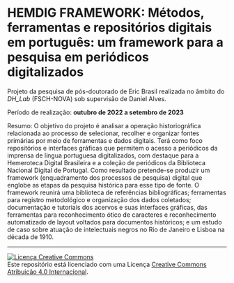 # HEMDIG FRAMEWORK: Métodos, ferramentas e repositórios digitais em português: um framework para a pesquisa em periódicos digitalizados

Projeto da pesquisa de pós-doutorado de Eric Brasil realizada no âmbito do *DH_Lab* (FSCH-NOVA) sob supervisão de Daniel Alves.

Período de realização: **outubro de 2022 a setembro de 2023**

Resumo: O objetivo do projeto é analisar a operação historiográfica relacionada ao processo de selecionar, recolher e organizar fontes primárias por meio de ferramentas e dados digitais. Terá como foco repositórios e interfaces gráficas que permitem o acesso a periódicos da imprensa de língua portuguesa digitalizados, com destaque para a Hemeroteca Digital Brasileira e a coleção de periódicos da Biblioteca Nacional Digital de Portugal. Como resultado pretende-se produzir um framework (enquadramento dos processos de pesquisa) digital que englobe as etapas da pesquisa histórica para esse tipo de fonte. O framework reunirá uma biblioteca de referências bibliográficas; ferramentas para registro metodológico e organização dos dados coletados; documentação e tutoriais dos acervos e suas interfaces gráficas, das ferramentas para reconhecimento ótico de caracteres e reconhecimento automatizado de layout voltados para documentos históricos; e um estudo de caso sobre atuação de intelectuais negros no Rio de Janeiro e Lisboa na década de 1910.

---

<a rel="license" href="http://creativecommons.org/licenses/by/4.0/"><img alt="Licença Creative Commons" style="border-width:0" src="https://i.creativecommons.org/l/by/4.0/88x31.png" /></a><br />Este repositório está licenciado com uma Licença <a rel="license" href="http://creativecommons.org/licenses/by/4.0/">Creative Commons Atribuição 4.0 Internacional</a>.
